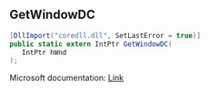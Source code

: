 ## GetWindowDC

```csharp
[DllImport("coredll.dll", SetLastError = true)]
public static extern IntPtr GetWindowDC(
   IntPtr hWnd
);
```

Microsoft documentation: [Link](https://docs.microsoft.com/en-us/windows/win32/api/winuser/nf-winuser-getwindowdc)
